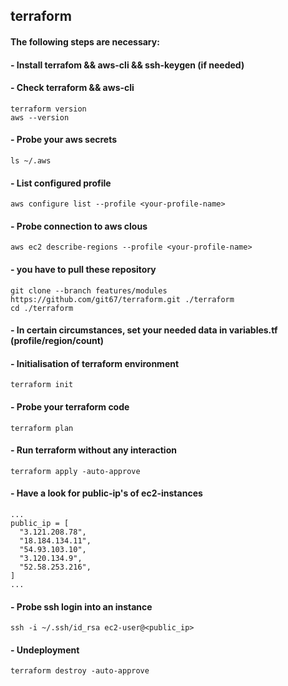 ## terraform

#### The following steps are necessary:
#### - Install terrafom && aws-cli && ssh-keygen (if needed)
#### - Check terraform && aws-cli

```
terraform version
aws --version

```

#### - Probe your aws secrets
```
ls ~/.aws
```

#### - List configured profile
```
aws configure list --profile <your-profile-name>

```

#### - Probe connection to aws clous
```
aws ec2 describe-regions --profile <your-profile-name>
```

#### - you have to pull these repository
```
git clone --branch features/modules https://github.com/git67/terraform.git ./terraform
cd ./terraform
```

#### - In certain circumstances, set your needed data in variables.tf (profile/region/count)
#### - Initialisation of terraform environment
```
terraform init
```

#### - Probe your terraform code
```
terraform plan
```

#### - Run terraform without any interaction
```
terraform apply -auto-approve
```

#### - Have a look for public-ip's of ec2-instances
```
...
public_ip = [
  "3.121.208.78",
  "18.184.134.11",
  "54.93.103.10",
  "3.120.134.9",
  "52.58.253.216",
]
...
```

#### - Probe ssh login into an instance
```
ssh -i ~/.ssh/id_rsa ec2-user@<public_ip>
```


#### - Undeployment
```
terraform destroy -auto-approve
```

